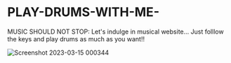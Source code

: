 # PLAY-DRUMS-WITH-ME-

MUSIC SHOULD NOT STOP:
Let's indulge in musical website...
Just folllow the keys and play drums as much as you want!!

![Screenshot 2023-03-15 000344](https://user-images.githubusercontent.com/104789491/225104166-eccea134-ff12-429b-8b9d-282edbc487aa.jpg)
